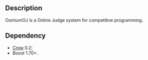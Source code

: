 ## Description
OsmiumOJ is a Online Judge system for competitive programming.
## Dependency

- [Crow](https://github.com/CrowCpp/crow) 0.2;
- Boost 1.70+.